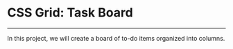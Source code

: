 # CSS Grid: Task Board
____
In this project, we will create a board of to-do items organized into columns.

